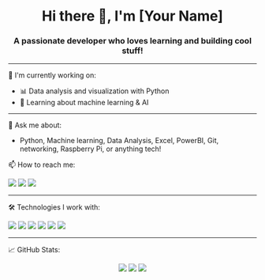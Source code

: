 <h1 align="center">Hi there 👋, I'm [Your Name]</h1>
<h3 align="center">A passionate developer who loves learning and building cool stuff!</h3>

---

🌱 I'm currently working on:
- 📊 Data analysis and visualization with Python
- 🤖 Learning about machine learning & AI

---

💬 Ask me about:
- Python, Machine learning, Data Analysis, Excel, PowerBI, Git, networking, Raspberry Pi, or anything tech!

📫 How to reach me:
<p align="left">
  <a href="mailto:sajad.ssthm.k@gmail.com"><img src="https://img.shields.io/badge/Email-D14836?style=flat&logo=gmail&logoColor=white" /></a>
  <a href="www.linkedin.com/in/sajad-karimi-654483257/" target="_blank"><img src="https://img.shields.io/badge/LinkedIn-0A66C2?style=flat&logo=linkedin&logoColor=white"/></a>
  <a href="https://t.me/sajadkarimi00" target="_blank"><img src="https://img.shields.io/badge/Telegram-26A5E4?style=flat&logo=telegram&logoColor=white"/></a>
</p>

---

🛠 Technologies I work with:
<p align="left">
  <img src="https://img.shields.io/badge/Python-3670A0?style=flat&logo=python&logoColor=white"/>
  <img src="https://img.shields.io/badge/Linux-FCC624?style=flat&logo=linux&logoColor=black"/>
  <img src="https://img.shields.io/badge/Scapy-FFCC00?style=flat&logoColor=black"/>
  <img src="https://img.shields.io/badge/Pandas-150458?style=flat&logo=pandas&logoColor=white"/>
  <img src="https://img.shields.io/badge/Numpy-013243?style=flat&logo=numpy&logoColor=white"/>
  <img src="https://img.shields.io/badge/Matplotlib-11557C?style=flat&logo=plotly&logoColor=white"/>
</p>

---

📈 GitHub Stats:
<p align="center">
  <img src="https://github-readme-stats.vercel.app/api?username=sajadkarimii&show_icons=true&theme=radical" />
  <img src="https://github-readme-streak-stats.herokuapp.com/?user=sajadkarimii&theme=radical" />
  <img src="https://github-readme-stats.vercel.app/api/top-langs/?username=sajadkarimii&layout=compact&theme=radical" />
</p>
